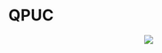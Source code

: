 # QPUC
<p align="center">
  <img src="https://user-images.githubusercontent.com/79797037/156943331-7c38cb65-4a52-4f7e-8b96-6b121adde1ac.PNG">
</p>
